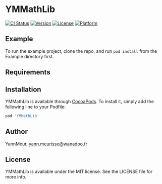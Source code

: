 # YMMathLib

[![CI Status](http://img.shields.io/travis/YannMeur/YMMathLib.svg?style=flat)](https://travis-ci.org/YannMeur/YMMathLib)
[![Version](https://img.shields.io/cocoapods/v/YMMathLib.svg?style=flat)](http://cocoapods.org/pods/YMMathLib)
[![License](https://img.shields.io/cocoapods/l/YMMathLib.svg?style=flat)](http://cocoapods.org/pods/YMMathLib)
[![Platform](https://img.shields.io/cocoapods/p/YMMathLib.svg?style=flat)](http://cocoapods.org/pods/YMMathLib)

## Example

To run the example project, clone the repo, and run `pod install` from the Example directory first.

## Requirements

## Installation

YMMathLib is available through [CocoaPods](http://cocoapods.org). To install
it, simply add the following line to your Podfile:

```ruby
pod 'YMMathLib'
```

## Author

YannMeur, yann.meurisse@wanadoo.fr

## License

YMMathLib is available under the MIT license. See the LICENSE file for more info.
